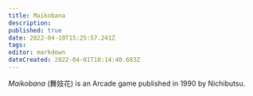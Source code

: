 ```yaml
---
title: Maikobana
description: 
published: true
date: 2022-04-10T15:25:57.241Z
tags: 
editor: markdown
dateCreated: 2022-04-01T18:14:40.683Z
---
```


_Maikobana_ (<span lang='ja'>舞妓花</span>) is an Arcade game published in 1990 by Nichibutsu.

